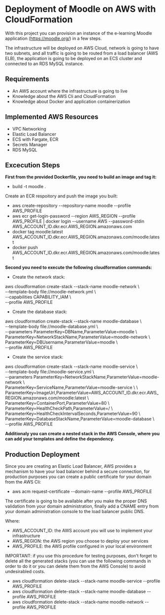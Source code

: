 # Deployment of Moodle on AWS with CloudFormation


With this project you can provision an instance of the e-learning Moodle application (https://moodle.org/) in a few steps.

The infrastructure will be deployed on AWS Cloud, network is going to have two subnets, and all traffic is going to be routed from a load balancer (AWS ELB), the application is going to be deployed on an ECS cluster and connected to an RDS MySQL instance.

<h2>Requirements</h2>

<ul>
<li>An AWS account where the infrastructure is going to live</li>
<li>Knowledge about the AWS Cli and CloudFormation</li>
<li>Knowledge about Docker and application containerization</li>
</ul>

<h2>Implemented AWS Resources</h2>

<ul>
<li>VPC Networking</li>
<li>Elastic Load Balancer</li>
<li>ECS with Fargate, ECR</li>
<li>Secrets Manager</li>
<li>RDS MySQL</li>
</ul>

<h2>Excecution Steps</h2>

<b>First from the provided Dockerfile, you need to build an image and tag it:</b>

- build -t moodle .

Create an ECR respoitory and push the image you built:

- aws create-repository --repository-name moodle --profile AWS_PROFILE
- aws ecr get-login-password --region AWS_REGION --profile AWS_PROFILE | docker login --username AWS --password-stdin AWS_ACCOUNT_ID.dkr.ecr.AWS_REGION.amazonaws.com
- docker tag moodle:latest AWS_ACCOUNT_ID.dkr.ecr.AWS_REGION.amazonaws.com/moodle:latest
- docker push AWS_ACCOUNT_ID.dkr.ecr.AWS_REGION.amazonaws.com/moodle:latest

<b>Second you need to execute the following cloudformation commands:</b>

- Create the network stack:

aws cloudformation create-stack --stack-name moodle-network \\ \
  --template-body file://moodle-network.yml \\ \
  --capabilities CAPABILITY_IAM \\ \
  --profile AWS_PROFILE

- Create the database stack:

aws cloudformation create-stack --stack-name moodle-database \\ \
  --template-body file://moodle-database.yml \\ \
  --parameters ParameterKey=DBName,ParameterValue=moodle \\ \
      ParameterKey=NetworkStackName,ParameterValue=moodle-network \\ \
      ParameterKey=DBUsername,ParameterValue=moodle \\ \
  --profile AWS_PROFILE

- Create the service stack:

aws cloudformation create-stack --stack-name moodle-service \\ \
  --template-body file://moodle-service.yml \\ \
  --parameters ParameterKey=NetworkStackName,ParameterValue=moodle-network \\ \
      ParameterKey=ServiceName,ParameterValue=moodle-service \\ \ 
      ParameterKey=ImageUrl,ParameterValue=AWS_ACCOUNT_ID.dkr.ecr.AWS_REGION.amazonaws.com/moodle:latest \\ \
      ParameterKey=ContainerPort,ParameterValue=80 \\ \
      ParameterKey=HealthCheckPath,ParameterValue=/ \\ \
      ParameterKey=HealthCheckIntervalSeconds,ParameterValue=90 \\ \
      ParameterKey=DatabaseStackName,ParameterValue=moodle-database \\ \
  --profile AWS_PROFILE

<b>Additionaly you can create a nested stack in the AWS Console, where you can add your templates and define the dependency.</b>

<h2>Production Deployment</h2>

Since you are creating an Elastic Load Balancer, AWS provides a mechanism to have your load balancer behind a secure connection, for production purposes you can create a public certificate for your domain from the AWS Cli:

- aws acm request-certificate --domain-name --profile AWS_PROFILE

The certificate is going to be available after you make the proper DNS validation from your domain administration, finally add a CNAME entry from your domain administration console to the load balancer public DNS.

Where:

- AWS_ACCOUNT_ID: the AWS account you will use to implement your infrastructure
- AWS_REGION: the AWS region you choose to deploy your services
- AWS_PROFILE: the AWS profile configured in your local environment

IMPORTANT: if you use this procedure for testing purposes, don't forget to delete all the generated stacks (you can use the following commands in order to do it or you can delete them from the AWS Console) to avoid undesirabled costs.

- aws cloudformation delete-stack --stack-name moodle-service --profile AWS_PROFILE
- aws cloudformation delete-stack --stack-name moodle-database --profile AWS_PROFILE
- aws cloudformation delete-stack --stack-name moodle-network --profile AWS_PROFILE